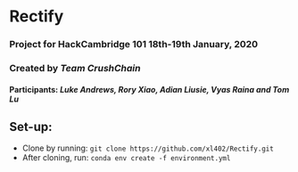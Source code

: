 # Rectify
### Project for HackCambridge 101 18th-19th January, 2020
### Created by *Team CrushChain*
#### Participants: *Luke Andrews, Rory Xiao, Adian Liusie, Vyas Raina and Tom Lu*

## Set-up:
* Clone by running: `git clone https://github.com/xl402/Rectify.git`
* After cloning, run: `conda env create -f environment.yml`
